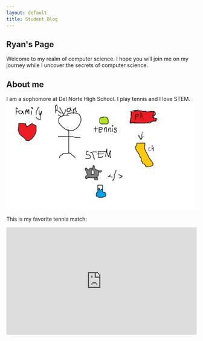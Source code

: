 ```yaml
---
layout: default
title: Student Blog
---
```



## Ryan's Page
Welcome to my realm of computer science.
I hope you will join me on my journey while I uncover the secrets of computer science.

 
## About me
I am a sophomore at Del Norte High School. I play tennis and I love STEM.
![aboutryan](images/ryanaboutme.png)

This is my favorite tennis match:

<html>
<head>
    <title>Aus2012final</title>
</head>
<body>
    <div style="position: relative; padding-bottom: 56.25%; height: 0;">
        <iframe src="https://www.youtube.com/embed/-kaaXz4IgrA" frameborder="0" allowfullscreen style="position: absolute; top: 0; left: 0; width: 100%; height: 100%;"></iframe>
    </div>
</body>
</html>
